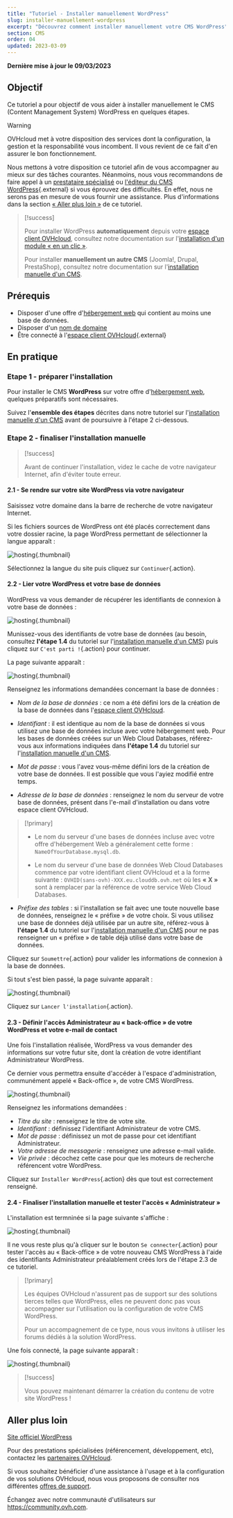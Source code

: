 ```yaml
---
title: "Tutoriel - Installer manuellement WordPress"
slug: installer-manuellement-wordpress
excerpt: "Découvrez comment installer manuellement votre CMS WordPress"
section: CMS
order: 04
updated: 2023-03-09
---
```


**Dernière mise à jour le 09/03/2023**

## Objectif

Ce tutoriel a pour objectif de vous aider à installer manuellement le CMS (Content Management System) WordPress en quelques étapes.

> [!warning]
>
> OVHcloud met à votre disposition des services dont la configuration, la gestion et la responsabilité vous incombent. Il vous revient de ce fait d'en assurer le bon fonctionnement.
> 
> Nous mettons à votre disposition ce tutoriel afin de vous accompagner au mieux sur des tâches courantes. Néanmoins, nous vous recommandons de faire appel à un [prestataire spécialisé](https://partner.ovhcloud.com/fr/) ou [l'éditeur du CMS WordPress](https://wordpress.com/fr/support/){.external} si vous éprouvez des difficultés. En effet, nous ne serons pas en mesure de vous fournir une assistance. Plus d'informations dans la section [« Aller plus loin »](#go-further) de ce tutoriel.
>

> [!success]
>
> Pour installer WordPress **automatiquement** depuis votre [espace client OVHcloud](https://www.ovh.com/auth/?action=gotomanager&from=https://www.ovh.com/fr/&ovhSubsidiary=fr), consultez notre documentation sur l'[installation d'un module « en un clic »](https://docs.ovh.com/fr/hosting/modules-en-1-clic/).
>
> Pour installer **manuellement un autre CMS** (Joomla!, Drupal, PrestaShop), consultez notre documentation sur l'[installation manuelle d'un CMS](https://docs.ovh.com/fr/hosting/mutualise-installer-manuellement-mon-cms/).
>

## Prérequis

- Disposer d'une offre d'[hébergement web](https://www.ovhcloud.com/fr/web-hosting/) qui contient au moins une base de données.
- Disposer d'un [nom de domaine](https://www.ovhcloud.com/fr/domains/)
- Être connecté à l'[espace client OVHcloud](https://www.ovh.com/auth/?action=gotomanager&from=https://www.ovh.com/fr/&ovhSubsidiary=fr){.external}

## En pratique

### Etape 1 - préparer l'installation <a name="step1"></a>

Pour installer le CMS **WordPress** sur votre offre d'[hébergement web](https://www.ovhcloud.com/fr/web-hosting/), quelques préparatifs sont nécessaires.

Suivez l'**ensemble des étapes** décrites dans notre tutoriel sur l'[installation manuelle d'un CMS](https://docs.ovh.com/fr/hosting/mutualise-installer-manuellement-mon-cms/) avant de poursuivre à l'étape 2 ci-dessous.

### Etape 2 - finaliser l'installation manuelle <a name="step2"></a>

> [!success]
>
> Avant de continuer l'installation, videz le cache de votre navigateur Internet, afin d'éviter toute erreur.
>

#### 2.1 - Se rendre sur votre site WordPress via votre navigateur

Saisissez votre domaine dans la barre de recherche de votre navigateur Internet.

Si les fichiers sources de WordPress ont été placés correctement dans votre dossier racine, la page WordPress permettant de sélectionner la langue apparaît :

![hosting](images/WPselectlangue.png){.thumbnail}

Sélectionnez la langue du site puis cliquez sur `Continuer`{.action}.

#### 2.2 - Lier votre WordPress et votre base de données

WordPress va vous demander de récupérer les identifiants de connexion à votre base de données :

![hosting](images/WPstart.png){.thumbnail}

Munissez-vous des identifiants de votre base de données (au besoin, consultez **l'étape 1.4** du tutoriel sur l'[installation manuelle d'un CMS](https://docs.ovh.com/fr/hosting/mutualise-installer-manuellement-mon-cms/)) puis cliquez sur `C'est parti !`{.action} pour continuer.

La page suivante apparaît :

![hosting](images/WPdb.png){.thumbnail}

Renseignez les informations demandées concernant la base de données :

- *Nom de la base de données* : ce nom a été défini lors de la création de la base de données dans l'[espace client OVHcloud](https://www.ovh.com/auth/?action=gotomanager&from=https://www.ovh.com/fr/&ovhSubsidiary=fr).

- *Identifiant* : il est identique au nom de la base de données si vous utilisez une base de données incluse avec votre hébergement web.
Pour les bases de données créées sur un Web Cloud Databases, référez-vous aux informations indiquées dans **l'étape 1.4** du tutoriel sur l'[installation manuelle d'un CMS](https://docs.ovh.com/fr/hosting/mutualise-installer-manuellement-mon-cms/).

- *Mot de passe* : vous l'avez vous-même défini lors de la création de votre base de données. Il est possible que vous l'ayiez modifié entre temps.

- *Adresse de la base de données* : renseignez le nom du serveur de votre base de données, présent dans l'e-mail d'installation ou dans votre espace client OVHcloud. 

> [!primary]
> 
> - Le nom du serveur d'une bases de données incluse avec votre offre d'hébergement Web a généralement cette forme : `NameOfYourDatabase.mysql.db`. 
>
> - Le nom du serveur d'une base de données Web Cloud Databases commence par votre identifiant client OVHcloud et a la forme suivante : `OVHID(sans-ovh)-XXX.eu.clouddb.ovh.net` où les **« X »** sont à remplacer par la référence de votre service Web Cloud Databases.
>

- *Préfixe des tables* : si l'installation se fait avec une toute nouvelle base de données, renseignez le « préfixe » de votre choix. Si vous utilisez une base de données déjà utilisée par un autre site, référez-vous à **l'étape 1.4** du tutoriel sur l'[installation manuelle d'un CMS](https://docs.ovh.com/fr/hosting/mutualise-installer-manuellement-mon-cms/) pour ne pas renseigner un « préfixe » de table déjà utilisé dans votre base de données.

Cliquez sur `Soumettre`{.action} pour valider les informations de connexion à la base de données.

Si tout s'est bien passé, la page suivante apparaît :

![hosting](images/WPafterDB.png){.thumbnail}

Cliquez sur `Lancer l'installation`{.action}.

#### 2.3 - Définir l'accès Administrateur au « back-office » de votre WordPress et votre e-mail de contact

Une fois l'installation réalisée, WordPress va vous demander des informations sur votre futur site, dont la création de votre identifiant Administrateur WordPress.

Ce dernier vous permettra ensuite d'accéder à l'espace d'administration, communément appelé « Back-office », de votre CMS WordPress.

![hosting](images/WPafterDB2.png){.thumbnail}

Renseignez les informations demandées :

- *Titre du site* : renseignez le titre de votre site.
- *Identifiant* : définissez l'identifiant Administrateur de votre CMS.
- *Mot de passe* : définissez un mot de passe pour cet identifiant Administrateur.
- *Votre adresse de messagerie* : renseignez une adresse e-mail valide.
- *Vie privée* : décochez cette case pour que les moteurs de recherche référencent votre WordPress.

Cliquez sur `Installer WordPress`{.action} dès que tout est correctement renseigné.

#### 2.4 - Finaliser l'installation manuelle et tester l'accès « Administrateur »

L'installation est termninée si la page suivante s'affiche :

![hosting](images/WPend.png){.thumbnail}

Il ne vous reste plus qu'à cliquer sur le bouton `Se connecter`{.action} pour tester l'accès au « Back-office » de votre nouveau CMS WordPress à l'aide des identifiants Administrateur préalablement créés lors de l'étape 2.3 de ce tutoriel.

> [!primary]
>
> Les équipes OVHcloud n'assurent pas de support sur des solutions tierces telles que WordPress, elles ne peuvent donc pas vous accompagner sur l'utilisation ou la configuration de votre CMS WordPress.
>
> Pour un accompagnement de ce type, nous vous invitons à utiliser les forums dédiés à la solution WordPress.
>

Une fois connecté, la page suivante apparaît :

![hosting](images/WPadminInterface.png){.thumbnail}

> [!success]
>
> Vous pouvez maintenant démarrer la création du contenu de votre site WordPress !
>

## Aller plus loin <a name="go-further"></a>

[Site officiel WordPress](https://wordpress.org)

Pour des prestations spécialisées (référencement, développement, etc), contactez les [partenaires OVHcloud](https://partner.ovhcloud.com/fr/).

Si vous souhaitez bénéficier d'une assistance à l'usage et à la configuration de vos solutions OVHcloud, nous vous proposons de consulter nos différentes [offres de support](https://www.ovhcloud.com/fr/support-levels/).

Échangez avec notre communauté d'utilisateurs sur <https://community.ovh.com>.

